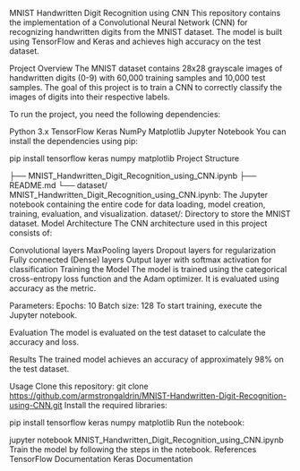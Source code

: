 MNIST Handwritten Digit Recognition using CNN
This repository contains the implementation of a Convolutional Neural Network (CNN) for recognizing handwritten digits from the MNIST dataset. The model is built using TensorFlow and Keras and achieves high accuracy on the test dataset.

Project Overview
The MNIST dataset contains 28x28 grayscale images of handwritten digits (0-9) with 60,000 training samples and 10,000 test samples. The goal of this project is to train a CNN to correctly classify the images of digits into their respective labels.


To run the project, you need the following dependencies:

Python 3.x
TensorFlow
Keras
NumPy
Matplotlib
Jupyter Notebook
You can install the dependencies using pip:

pip install tensorflow keras numpy matplotlib
Project Structure

├── MNIST_Handwritten_Digit_Recognition_using_CNN.ipynb
├── README.md
└── dataset/
MNIST_Handwritten_Digit_Recognition_using_CNN.ipynb: The Jupyter notebook containing the entire code for data loading, model creation, training, evaluation, and visualization.
dataset/: Directory to store the MNIST dataset.
Model Architecture
The CNN architecture used in this project consists of:

Convolutional layers
MaxPooling layers
Dropout layers for regularization
Fully connected (Dense) layers
Output layer with softmax activation for classification
Training the Model
The model is trained using the categorical cross-entropy loss function and the Adam optimizer. It is evaluated using accuracy as the metric.

Parameters:
Epochs: 10
Batch size: 128
To start training, execute the Jupyter notebook.

Evaluation
The model is evaluated on the test dataset to calculate the accuracy and loss.

Results
The trained model achieves an accuracy of approximately 98% on the test dataset.

Usage
Clone this repository:
git clone https://github.com/armstrongaldrin/MNIST-Handwritten-Digit-Recognition-using-CNN.git
Install the required libraries:

pip install tensorflow keras numpy matplotlib
Run the notebook:

jupyter notebook MNIST_Handwritten_Digit_Recognition_using_CNN.ipynb
Train the model by following the steps in the notebook.
References
TensorFlow Documentation
Keras Documentation
